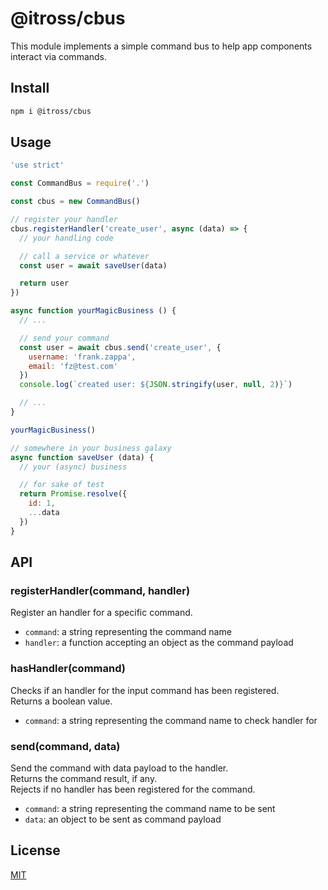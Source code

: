 # @itross/cbus

This module implements a simple command bus to help app components interact via
commands.

## Install

```bash
npm i @itross/cbus
```

## Usage

```js
'use strict'

const CommandBus = require('.')

const cbus = new CommandBus()

// register your handler
cbus.registerHandler('create_user', async (data) => {
  // your handling code

  // call a service or whatever
  const user = await saveUser(data)

  return user
})

async function yourMagicBusiness () {
  // ...

  // send your command
  const user = await cbus.send('create_user', {
    username: 'frank.zappa',
    email: 'fz@test.com'
  })
  console.log(`created user: ${JSON.stringify(user, null, 2)}`)

  // ...
}

yourMagicBusiness()

// somewhere in your business galaxy
async function saveUser (data) {
  // your (async) business

  // for sake of test
  return Promise.resolve({
    id: 1,
    ...data
  })
}
```

## API

### registerHandler(command, handler)
Register an handler for a specific command.
* ```command```: a string representing the command name
* ```handler```: a function accepting an object as the command payload

### hasHandler(command)
Checks if an handler for the input command has been registered.<br>
Returns a boolean value.
* ```command```: a string representing the command name to check handler for

### send(command, data)
Send the command with data payload to the handler.<br>
Returns the command result, if any.<br>
Rejects if no handler has been registered for the command.
* ```command```: a string representing the command name to be sent
* ```data```: an object to be sent as command payload

## License

[MIT](LICENSE)

